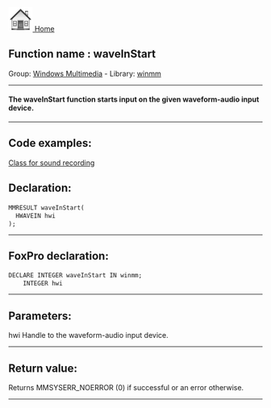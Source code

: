 [<img src="../../images/home.png"> Home ](https://github.com/VFPX/Win32API)  

## Function name : waveInStart
Group: [Windows Multimedia](../../functions_group.md#Windows_Multimedia)  -  Library: [winmm](../../../libraries.md#winmm)  
***  


#### The waveInStart function starts input on the given waveform-audio input device.
***  


## Code examples:
[Class for sound recording](../../samples/sample_420.md)  

## Declaration:
```foxpro  
MMRESULT waveInStart(
  HWAVEIN hwi
);  
```  
***  


## FoxPro declaration:
```foxpro  
DECLARE INTEGER waveInStart IN winmm;
	INTEGER hwi  
```  
***  


## Parameters:
hwi
Handle to the waveform-audio input device.
  
***  


## Return value:
Returns MMSYSERR_NOERROR (0)  if successful or an error otherwise.  
***  

